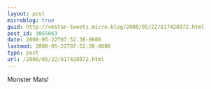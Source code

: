 ```yaml
---
layout: post
microblog: true
guid: http://vmstan-tweets.micro.blog/2008/05/22/817428972.html
post_id: 3055063
date: 2008-05-22T07:52:38-0600
lastmod: 2008-05-22T07:52:38-0600
type: post
url: /2008/05/22/817428972.html
---
```

Monster Mats!
